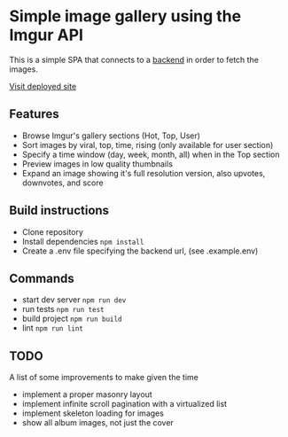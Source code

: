 # Simple image gallery using the Imgur API

This is a simple SPA that connects to a [backend](https://github.com/leoperez-dev/gallery-backend) in order to fetch the images.

[Visit deployed site](https://gallery-frontend.onrender.com/)

## Features
- Browse Imgur's gallery sections (Hot, Top, User)
- Sort images by viral, top, time, rising (only available for user section)
- Specify a time window (day, week, month, all) when in the Top section
- Preview images in low quality thumbnails
- Expand an image showing it's full resolution version, also upvotes, downvotes, and score

## Build instructions
- Clone repository
- Install dependencies `npm install`
- Create a .env file specifying the backend url, (see .example.env)

## Commands
- start dev server `npm run dev`
- run tests `npm run test`
- build project `npm run build`
- lint `npm run lint`

## TODO
A list of some improvements to make given the time
- implement a proper masonry layout
- implement infinite scroll pagination with a virtualized list
- implement skeleton loading for images
- show all album images, not just the cover
  
  
